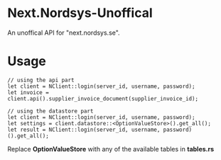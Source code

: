 # Next.Nordsys-Unoffical
An unoffical API for "next.nordsys.se".

# Usage

```
// using the api part
let client = NClient::login(server_id, username, password);
let invoice = client.api().supplier_invoice_document(supplier_invoice_id);
```
```
// using the datastore part
let client = NClient::login(server_id, username, password);
let settings = client.datastore::<OptionValueStore>().get_all();
let result = NClient::login(server_id, username, password)().get_all();
```

Replace **OptionValueStore** with any of the available tables in **tables.rs**


